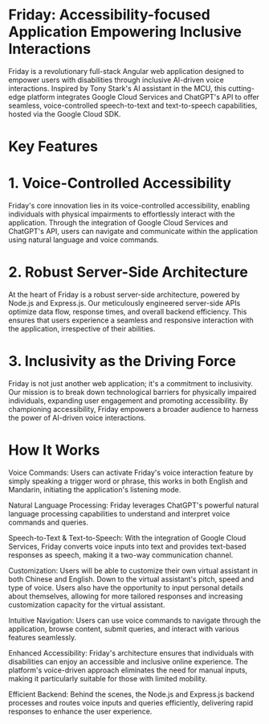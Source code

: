# Friday: Accessibility-focused Application Empowering Inclusive Interactions
Friday is a revolutionary full-stack Angular web application designed to empower users with disabilities through inclusive AI-driven voice interactions. Inspired by Tony Stark's AI assistant in the MCU, this cutting-edge platform integrates Google Cloud Services and ChatGPT's API to offer seamless, voice-controlled speech-to-text and text-to-speech capabilities, hosted via the Google Cloud SDK.

# Key Features

# 1. Voice-Controlled Accessibility
Friday's core innovation lies in its voice-controlled accessibility, enabling individuals with physical impairments to effortlessly interact with the application. Through the integration of Google Cloud Services and ChatGPT's API, users can navigate and communicate within the application using natural language and voice commands.

# 2. Robust Server-Side Architecture
At the heart of Friday is a robust server-side architecture, powered by Node.js and Express.js. Our meticulously engineered server-side APIs optimize data flow, response times, and overall backend efficiency. This ensures that users experience a seamless and responsive interaction with the application, irrespective of their abilities.

# 3. Inclusivity as the Driving Force
Friday is not just another web application; it's a commitment to inclusivity. Our mission is to break down technological barriers for physically impaired individuals, expanding user engagement and promoting accessibility. By championing accessibility, Friday empowers a broader audience to harness the power of AI-driven voice interactions.

# How It Works
Voice Commands: Users can activate Friday's voice interaction feature by simply speaking a trigger word or phrase, this works in both English and Mandarin, initiating the application's listening mode.

Natural Language Processing: Friday leverages ChatGPT's powerful natural language processing capabilities to understand and interpret voice commands and queries.

Speech-to-Text & Text-to-Speech: With the integration of Google Cloud Services, Friday converts voice inputs into text and provides text-based responses as speech, making it a two-way communication channel.

Customization: Users will be able to customize their own virtual assistant in both Chinese and English. Down to the virtual assistant's pitch, speed and type of voice. Users also have the opportunity to input personal details about themselves, allowing for more tailored responses and increasing customization capacity for the virtual assistant.

Intuitive Navigation: Users can use voice commands to navigate through the application, browse content, submit queries, and interact with various features seamlessly.

Enhanced Accessibility: Friday's architecture ensures that individuals with disabilities can enjoy an accessible and inclusive online experience. The platform's voice-driven approach eliminates the need for manual inputs, making it particularly suitable for those with limited mobility.

Efficient Backend: Behind the scenes, the Node.js and Express.js backend processes and routes voice inputs and queries efficiently, delivering rapid responses to enhance the user experience.